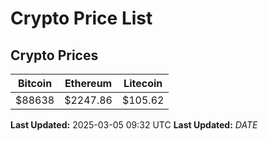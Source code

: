 # Crypto Price List

## Crypto Prices
| Bitcoin | Ethereum | Litecoin |
| ------- | -------- | -------- |
| $88638 | $2247.86 | $105.62 |
**Last Updated:** 2025-03-05 09:32 UTC
**Last Updated:** $DATE$

